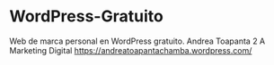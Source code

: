 # WordPress-Gratuito
Web de marca personal en WordPress gratuito. 
Andrea Toapanta
2 A Marketing Digital
https://andreatoapantachamba.wordpress.com/

